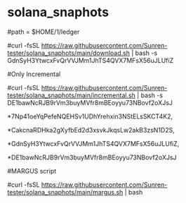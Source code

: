 # solana_snaphots

#path = $HOME/1/ledger

#curl -fsSL https://raw.githubusercontent.com/Sunren-tester/solana_snaphots/main/download.sh | bash -s GdnSyH3YtwcxFvQrVVJMm1JhTS4QVX7MFsX56uJLUfiZ

#Only Incremental

#curl -fsSL https://raw.githubusercontent.com/Sunren-tester/solana_snaphots/main/incremental.sh | bash -s DE1bawNcRJB9rVm3buyMVfr8mBEoyyu73NBovf2oXJsJ

*7Np41oeYqPefeNQEHSv1UDhYrehxin3NStELsSKCT4K2, 

*CakcnaRDHka2gXyfbEd2d3xsvkJkqsLw2akB3zsN1D2S, 

*GdnSyH3YtwcxFvQrVVJMm1JhTS4QVX7MFsX56uJLUfiZ, 

*DE1bawNcRJB9rVm3buyMVfr8mBEoyyu73NBovf2oXJsJ


#MARGUS script

#curl -fsSL https://raw.githubusercontent.com/Sunren-tester/solana_snaphots/main/margus.sh | bash
